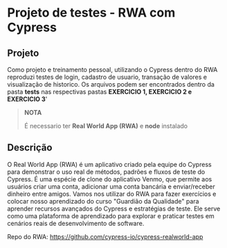 # Projeto de testes - RWA com Cypress

## Projeto

Como projeto e treinamento pessoal, utilizando o Cypress dentro do RWA reproduzi testes de login, cadastro de usuario, transação de valores e visualização de historico.
Os arquivos podem ser encontrados dentro da pasta **tests** nas respectivas pastas **EXERCICIO 1, EXERCICIO 2 e EXERCICIO 3**'

>**NOTA**
>
> É necessario ter **Real World App (RWA)** e **node** instalado

## Descrição

O Real World App (RWA) é um aplicativo criado pela equipe do Cypress para demonstrar o uso real de métodos, padrões e fluxos de teste do Cypress. É uma espécie de clone do aplicativo Venmo, que permite aos usuários criar uma conta, adicionar uma conta bancária e enviar/receber dinheiro entre amigos. Vamos nos utilizar do RWA para fazer exercícios e colocar nosso aprendizado do curso "Guardião da Qualidade" para aprender recursos avançados do Cypress e estratégias de teste. Ele serve como uma plataforma de aprendizado para explorar e praticar testes em cenários reais de desenvolvimento de software. 

Repo do RWA: https://github.com/cypress-io/cypress-realworld-app

